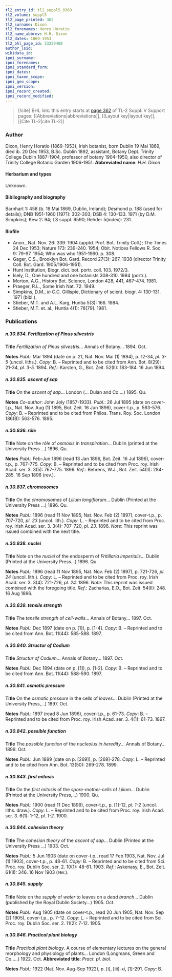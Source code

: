 ```yaml
---
tl2_entry_id: tl2_suppl5_0360
tl2_volume: suppl5
tl2_page_printed: 362
tl2_surname: Dixon
tl2_forenames: Henry Horatio
tl2_name_abbrev: H.H. Dixon
tl2_dates: 1869-1953
tl2_bhl_page_id: 33259408
author_lsid: 
wikidata_id: 
ipni_surname: 
ipni_forenames: 
ipni_standard_form: 
ipni_dates: 
ipni_taxon_scope: 
ipni_geo_scope: 
ipni_version: 
ipni_record_created: 
ipni_record_modified:
---
```


> [!cite] BHL link: this entry starts at [page 362](https://www.biodiversitylibrary.org/page/33259408) of TL-2 Suppl. V
> Support pages: [[Abbreviations|abbreviations]], [[Layout key|layout key]], [[Cite TL-2|cite TL-2]]

### Author

Dixon, Henry Horatio (1869-1953), Irish botanist, born Dublin 19 Mai 1869, died ib. 20 Dec 1953, B.Sc. Dublin 1892, assistant, Botany Dept. Trinity College Dublin 1887-1904, professor of botany 1904-1950, also director of Trinity College Botanic Garden 1906-1951. 
**Abbreviated name**: *H.H. Dixon*

#### Herbarium and types

Unknown.

#### Bibliography and biography

Barnhart 1: 458 (b. 19 Mai 1869, Dublin, Ireland); Desmond p. 188 (used for details); DNB 1951-1960 \[1971\]: 302-303; DSB 4: 130-133. 1971 (by D.M. Simpkins); Kew 2: 94; LS suppl. 6590; Rehder 5(index): 231.

#### Biofile

- Anon., Nat. Nov. 26: 339. 1904 (apptd. Prof. Bot. Trinity Coll.); The Times 24 Dec 1953; Nature 173: 239-240. 1954; Obit. Notices Fellows R. Soc. 9: 79-97. 1954; Who was who 1951-1960. p. 308.
- Gager, C.S., Brooklyn Bot. Gard. Record 27(3): 267. 1938 (director Trinity Coll. Bot. Gard. 1905/1906-1951).
- Hunt Institution, Biogr. dict. bot. portr. coll. 103. 1972/3.
- Isely, D., One hundred and one botanists 308-310. 1994 (portr.).
- Morton, A.G., History Bot. Science, London 428, 441, 467-474. 1981.
- Praeger, R.L., Some Irish Nat. 72. 1949.
- Simpkins, D.M., *in* C.C. Gillispie, Dictionary of scient. biogr. 4: 130-131. 1971 (bibl.).
- Stieber, M.T. and A.L. Karg, Huntia 5(3): 166. 1984.
- Stieber, M.T. et. al., Huntia 4(1): 78\[79\]. 1981.

### Publications

##### n.30.834. Fertilization of Pinus silvestris

**Title**
*Fertilization of Pinus silvestris*... Annals of Botany... 1894. Oct.

**Notes**
*Publ*.: Mar 1894 (date on p. 21, Nat. Nov. Mai (1) 1894), p. 12-34, *pl. 3-5* (uncol. liths.).
*Copy*: B. – Reprinted and to be cited from Ann. Bot. 8(29): 21-34, *pl. 3-5.* 1894.
*Ref*.: Karsten, G., Bot. Zeit. 52(II): 183-184. 16 Jun 1894.

##### n.30.835. ascent of sap

**Title**
On the *ascent of sap*... London (... Dulan and Co....) 1895. Qu.

**Notes**
*Co-author*: John Joly (1857-1933).
*Publ*.: 26 Jul 1895 (date on cover-t.p., Nat. Nov. Aug (1) 1895, Bot. Zeit. 16 Jun 1896), cover-t.p., p. 563-576. *Copy*: B. – Reprinted and to be cited from Philos. Trans. Roy. Soc. London 186(B): 563-576. 1895.

##### n.30.836. rôle

**Title**
Note on the *rôle* of *osmosis* in *transpiration*... Dublin (printed at the University Press ...) 1896. Qu.

**Notes**
*Publ*.: Feb-Jun 1896 (read 13 Jan 1896, Bot. Zeit. 16 Jul 1896), cover-t.p., p. 767-775. *Copy*: B. – Reprinted and to be cited from Proc. roy. Irish Acad. ser. 3. 3(5): 767-775. 1896.
*Ref*.: Behrens, W.J., Bot. Zeit. 54(II): 284-285. 16 Sep 1896 (rev.).

##### n.30.837. chromosomes

**Title**
On the *chromosomes* of *Lilium longiflorum*... Dublin (Printed at the University Press ...) 1896. Qu.

**Notes**
*Publ*.: 1896 (read 11 Nov 1895, Nat. Nov. Feb (2) 1897), cover-t.p., p. 707-720, *pl. 23* (uncol. lith.). *Copy*: L. – Reprinted and to be cited from Proc. roy. Irish Acad. ser. 3. 3(4): 707-720, *pl. 23.* 1896.
*Note*: This reprint was issued combined with the next title.

##### n.30.838. nuclei

**Title**
Note on the *nuclei* of the endosperm of *Fritillaria imperialis*... Dublin (Printed at the University Press...) 1896. Qu.

**Notes**
*Publ*.: 1896 (read 11 Nov 1895, Nat. Nov. Feb (2) 1897), p. 721-726, *pl. 24* (uncol. lith.).
*Copy*: L. – Reprinted and to be cited from Proc. roy. Irish Acad. ser. 3. 3(4): 721-726, *pl. 24.* 1896.
*Note*: This reprint was issued combined with the foregoing title.
*Ref*.: Zacharias, E.O., Bot. Zeit. 54(II): 248. 16 Aug 1896.

##### n.30.839. tensile strength

**Title**
The *tensile strength* of *cell-walls*... Annals of Botany... 1897. Oct.

**Notes**
*Publ*.: Dec 1897 (date on p. \[1\]), p. \[1-4\]. *Copy*: B. – Reprinted and to be cited from Ann. Bot. 11(44): 585-588. 1897.

##### n.30.840. Structur of Codium

**Title**
*Structur of Codium*... Annals of Botany... 1897. Oct.

**Notes**
*Publ*.: Dec 1894 (date on p. \[1\]), p. \[1-2\]. *Copy*: B. – Reprinted and to be cited from Ann. Bot. 11(44): 588-590. 1897.

##### n.30.841. osmotic pressure

**Title**
On the *osmotic pressure* in the cells of *leaves*... Dublin (Printed at the University Press,...) 1897. Oct.

**Notes**
*Publ*.: 1897 (read 8 Jun 1896), cover-t.p., p. 61-73. *Copy*: B. – Reprinted and to be cited from Proc. roy. Irish Acad. ser. 3. 4(1): 61-73. 1897.

##### n.30.842. possible function

**Title**
The *possible function* of the *nucleolus in heredity*... Annals of Botany... 1899. Oct.

**Notes**
*Publ*.: Jun 1899 (date on p. \[269\]), p. \[269\]-278. *Copy*: L. – Reprinted and to be cited from Ann. Bot. 13(50): 269-278. 1899.

##### n.30.843. first mitosis

**Title**
On the *first mitosis* of the *spore-mother-cells* of *Lilium*... Dublin (Printed at the University Press,...) 1900. Qu.

**Notes**
*Publ*.: 1900 (read 11 Dec 1899), cover-t.p., p. \[1\]-12, *pl. 1-2* (uncol. liths. draw.). *Copy*: L. – Reprinted and to be cited from Proc. roy. Irish Acad. ser. 3. 6(1): 1-12, *pl. 1-2.* 1900.

##### n.30.844. cohesion theory

**Title**
The *cohesion theory* of the *ascent of sap*... Dublin (Printed at the University Press ...) 1903. Oct.

**Notes**
*Publ*.: 5 Jun 1903 (date on cover-t.p., read 17 Feb 1903, Nat. Nov. Jul (1) 1903), cover-t.p., p. 48-61. *Copy*: B. – Reprinted and to be cited from Sci. Proc. roy. Dublin Soc. ser. 2. 10(1): 48-61. 1903.
*Ref*.: Askenasy, E., Bot. Zeit. 61(II): 346. 16 Nov 1903 (rev.).

##### n.30.845. supply

**Title**
Note on the *supply* of *water* to leaves on a *dead branch*... Dublin (published by the Royal Dublin Society...) 1905. Oct.

**Notes**
*Publ*.: Aug 1905 (date on cover-t.p., read 20 Jun 1905, Nat. Nov. Sep (2) 1905), cover-t.p., p. 7-12. *Copy*: L. – Reprinted and to be cited from Sci. Proc. roy. Dublin Soc. ser. 2. 11(2): 7-12. 1905.

##### n.30.846. Practical plant biology

**Title**
*Practical plant biology*. A course of elementary lectures on the general morphology and physiology of plants... London (Longmans, Green and Co.....) 1922. Oct.
**Abbreviated title**: *Pract. pl. biol.*

**Notes**
*Publ*.: 1922 (Nat. Nov. Aug-Sep 1922), p. \[i\], \[iii\]-xi, \[1\]-291. *Copy*: B.


